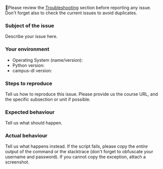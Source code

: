 🚨Please review the [Troubleshooting](../#troubleshooting) section
before reporting any issue. Don't forget also to check the current issues to
avoid duplicates.

### Subject of the issue
Describe your issue here.

### Your environment
* Operating System (name/version):
* Python version:
* campus-dl version:

### Steps to reproduce
Tell us how to reproduce this issue. Please provide us the course URL, and the
specific subsection or unit if possible.

### Expected behaviour
Tell us what should happen.

### Actual behaviour
Tell us what happens instead. If the script fails, please copy the *entire*
output of the command or the stacktrace (don't forget to obfuscate your
username and password). If you cannot copy the exception, attach a screenshot.
